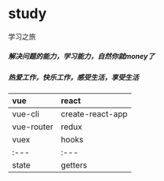 ﻿# study
学习之旅
##### 解决问题的能力，学习能力，自然你就money了
##### 热爱工作，快乐工作，感受生活，享受生活

|vue|react|
|:---|:---|
|vue-cli|create-react-app|
|vue-router|redux|
|vuex|hooks|
|:---|:---|:---|:---|:---|:---|:---|
|state|getters|actions|mutations|mutations-types|modules|